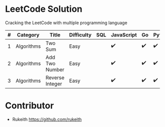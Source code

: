 # LeetCode Solution
Cracking the LeetCode with multiple programming language

|  #  | Category | Title   | Difficulty | SQL | JavaScript | Go | Python3 | Swift | Kotlin | C | C++ | C# | Java |
|---	|---	     |---	     |---	        |---	|---	       |---	|---	    |---	  |---	   |---|---	 |---	|---	 |
|  1 	|Algorithms| Two Sum | Easy	      |   	|:heavy_check_mark:|:heavy_check_mark:|:heavy_check_mark:|:heavy_check_mark:|:heavy_check_mark:|:heavy_check_mark:|:heavy_check_mark:|:heavy_check_mark:|:heavy_check_mark:|
|  2 	|Algorithms| Add Two Number | Easy ||:heavy_check_mark:|:heavy_check_mark:|:heavy_check_mark:| | | | | | |
|  3 	|Algorithms| Reverse Integer | Easy ||:heavy_check_mark:|:heavy_check_mark:|:heavy_check_mark:| | | | | | |

# Contributor
* Rukeith <https://github.com/rukeith>